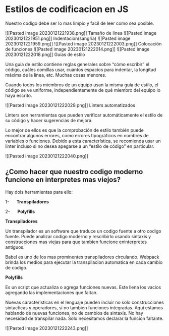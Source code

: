 # Estilos de codificacion en JS
Nuestro codigo debe ser lo mas limpio y facil de leer como sea posible.

![[Pasted image 20230121221938.png]]
Tamaño de linea
![[Pasted image 20230121221951.png]]
Indentacion(sangria)
![[Pasted image 20230121221959.png]]
![[Pasted image 20230121222003.png]]
Colocación de funciones
![[Pasted image 20230121222014.png]]
![[Pasted image 20230121222018.png]]
Guías de estilo

Una guía de estilo contiene reglas generales sobre “cómo escribir” el código, cuáles comillas usar, cuántos espacios para indentar, la longitud máxima de la línea, etc. Muchas cosas menores.

Cuando todos los miembros de un equipo usan la misma guía de estilo, el código se ve uniforme, independientemente de qué miembro del equipo lo haya escrito.

![[Pasted image 20230121222029.png]]
Linters automatizados

Linters son herramientas que pueden verificar automáticamente el estilo de su código y hacer sugerencias de mejora.

Lo mejor de ellos es que la comprobación de estilo también puede encontrar algunos errores, como errores tipográficos en nombres de variables o funciones. Debido a esta característica, se recomienda usar un linter incluso si no desea apegarse a un “estilo de código” en particular.

![[Pasted image 20230121222040.png]]
## ¿Como hacer que nuestro codigo moderno funcione en interpretes mas viejos?
Hay dois herramientas para ello:

1-      **Transpiladores**

2-      **Polyfills**

**Transpiladores**

Un transpilador es un software que traduce un codigo fuente a otro codigo fuente. Puede analizar codigo moderno y rescribirlo usando sintaxis y construcciones mas viejas para que tambien funcione eninterpretes antiguos.

Babel es uno de los mas prominentes transpiladores circulando. Webpack brinda los medios para ejecutar la transpilacion automatica en cada cambio de codigo.

**Polyfills**

Es un script que actualiza o agrega funciones nuevas. Este llena los vacios agregando las implementaciones que faltan.

Nuevas caracteristicas en el lenguaje pueden incluir no solo construcciones sintacticas y operadores, si no tambien funciones integradas. Aquí estamos hablando de nuevas funciones, no de cambios de sintaxis. No hay necesidad de transpilar nada. Solo necesitamos declarar la funcion faltante.

![[Pasted image 20230121222243.png]]